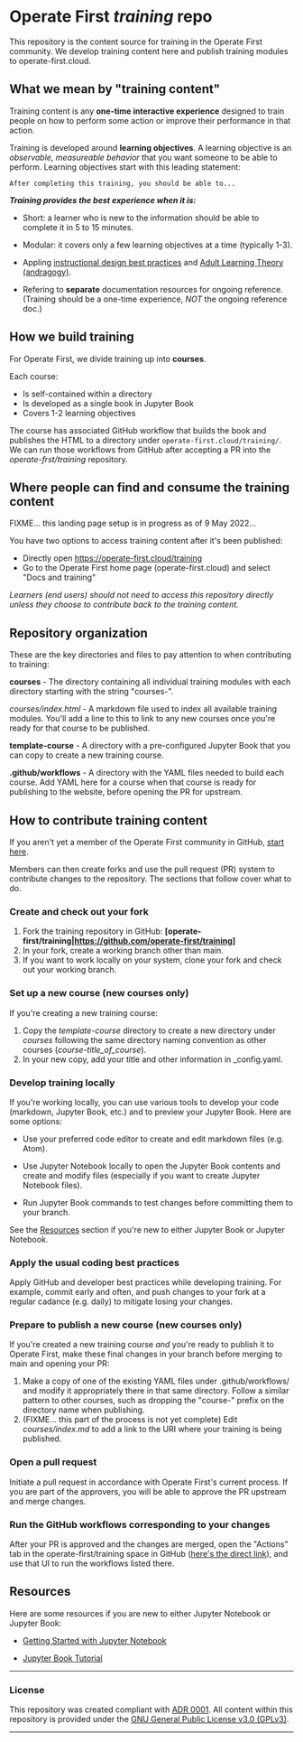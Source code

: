 # Operate First *training* repo

This repository is the content source for training in the Operate First community. We develop training content here and publish training modules to operate-first.cloud.

## What we mean by "training content"

Training content is any **one-time interactive experience** designed to train people on how to perform some action or improve their performance in that action.

Training is developed around **learning objectives**. A learning objective is an *observable, measureable behavior* that you want someone to be able to perform. Learning objectives start with this leading statement:

```
After completing this training, you should be able to...
```

***Training provides the best experience when it is:***

* Short: a learner who is new to the information should be able to complete it in 5 to 15 minutes.

* Modular: it covers only a few learning objectives at a time (typically 1-3).

* Appling [instructional design best practices](https://blog.commlabindia.com/elearning-design/instructional-design-best-practices-guide) and [Adult Learning Theory (andragogy)](https://en.wikipedia.org/wiki/Andragogy).

* Refering to **separate** documentation resources for ongoing reference. (Training should be a one-time experience, *NOT* the ongoing reference doc.)

## How we build training

For Operate First, we divide training up into **courses**.

Each course:
* Is self-contained within a directory
* Is developed as a single book in Jupyter Book
* Covers 1-2 learning objectives

The course has associated GitHub workflow that builds the book and publishes the HTML to a directory under ``operate-first.cloud/training/``. We can run those workflows from GitHub after accepting a PR into the *operate-frst/training* repository.

## Where people can find and consume the training content

FIXME... this landing page setup is in progress as of 9 May 2022...

You have two options to access training content after it's been published:
* Directly open https://operate-first.cloud/training
* Go to the Operate First home page (operate-first.cloud) and select "Docs and training"

*Learners (end users) should not need to access this repository directly unless they choose to contribute back to the training content.*

## Repository organization

These are the key directories and files to pay attention to when contributing to training:

**courses** - The directory containing all individual training modules with each directory starting with the string "courses-".

*courses/index.html* - A markdown file used to index all available training modules. You'll add a line to this to link to any new courses once you're ready for that course to be published.

**template-course** - A directory with a pre-configured Jupyter Book that you can copy to create a new training course.

**.github/workflows** - A directory with the YAML files needed to build each course. Add YAML here for a course when that course is ready for publishing to the website, before opening the PR for upstream.

## How to contribute training content

If you aren't yet a member of the Operate First community in GitHub, [start here](https://github.com/operate-first/common/blob/main/docs/add_gh_member_and_access.md#become-a-github-member).

Members can then create forks and use the pull request (PR) system to contribute changes to the repository. The sections that follow cover what to do.

### Create and check out your fork

1. Fork the training repository in GitHub: **[operate-first/training|https://github.com/operate-first/training]**
2. In your fork, create a working branch other than main.
3. If you want to work locally on your system, clone your fork and check out your working branch.

### Set up a new course (new courses only)

If you're creating a new training course:

1. Copy the *template-course* directory to create a new directory under *courses* following the same directory naming convention as other courses (*course-title_of_course*).
2. In your new copy, add your title and other information in _config.yaml.

### Develop training locally

If you're working locally, you can use various tools to develop your code (markdown, Jupyter Book, etc.) and to preview your Jupyter Book. Here are some options:

* Use your preferred code editor to create and edit markdown files (e.g. Atom).

* Use Jupyter Notebook locally to open the Jupyter Book contents and create and modify files (especially if you want to create Jupyter Notebook files).

* Run Jupyter Book commands to test changes before committing them to your branch.

See the [Resources](#Resources) section if you're new to either Jupyter Book or Jupyter Notebook.

### Apply the usual coding best practices

Apply GitHub and developer best practices while developing training. For example, commit early and often, and push changes to your fork at a regular cadance (e.g. daily) to mitigate losing your changes.

### Prepare to publish a new course (new courses only)

If you're created a new training course *and* you're ready to publish it to Operate First, make these final changes in your branch before merging to main and opening your PR:

1. Make a copy of one of the existing YAML files under .github/workflows/ and modify it appropriately there in that same directory. Follow a similar pattern to other courses, such as dropping the "course-" prefix on the directory name when publishing.
2. (FIXME... this part of the process is not yet complete) Edit *courses/index.md* to add a link to the URI where your training is being published.

### Open a pull request

Initiate a pull request in accordance with Operate First's current process. If you are part of the approvers, you will be able to approve the PR upstream and merge changes.

### Run the GitHub workflows corresponding to your changes

After your PR is approved and the changes are merged, open the "Actions" tab in the operate-first/training space in GitHub ([here's the direct link](https://github.com/operate-first/training/actions)), and use that UI to run the workflows listed there.

## Resources

Here are some resources if you are new to either Jupyter Notebook or Jupyter Book:

* [Getting Started with Jupyter Notebook](https://docs.jupyter.org/en/latest/start/index.html)

* [Jupyter Book Tutorial](https://jupyterbook.org/en/stable/start/your-first-book.html)

<hr/>

### License

This repository was created compliant with [ADR 0001](https://www.operate-first.cloud/blueprints/blueprint/docs/adr/0001-use-gpl3-as-license.md). All content within this repository is provided under the [GNU General Public License v3.0 (GPLv3)](https://www.gnu.org/licenses/gpl-3.0.en.html).

<hr/>
